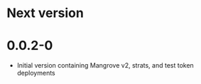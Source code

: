 # Next version

# 0.0.2-0

- Initial version containing Mangrove v2, strats, and test token deployments

